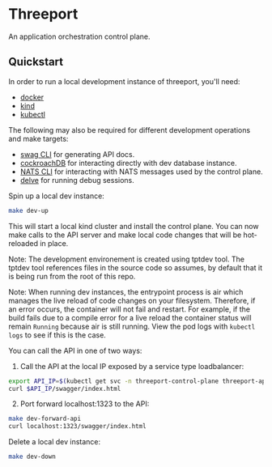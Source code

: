 # Threeport

An application orchestration control plane.

## Quickstart

In order to run a local development instance of threeport, you'll need:

* [docker](https://docs.docker.com/get-docker/)
* [kind](https://kind.sigs.k8s.io/)
* [kubectl](https://kubernetes.io/docs/reference/kubectl/)

The following may also be required for different development operations and make
targets:
* [swag CLI](https://github.com/swaggo/swag) for generating API docs.
* [cockroachDB](https://www.cockroachlabs.com/docs/stable/install-cockroachdb-linux.html)
  for interacting directly with dev database instance.
* [NATS CLI](https://github.com/nats-io/natscli) for interacting with NATS
  messages used by the control plane.
* [delve](https://github.com/go-delve/delve) for running debug sessions.

Spin up a local dev instance:

```bash
make dev-up
```

This will start a local kind cluster and install the control plane.  You can now
make calls to the API server and make local code changes that will be
hot-reloaded in place.

Note: The development environement is created using tptdev tool.  The tptdev
tool references files in the source code so assumes, by default that it is being
run from the root of this repo.

Note: When running dev instances, the entrypoint process is air which
manages the live reload of code changes on your filesystem.  Therefore, if an
error occurs, the container will not fail and restart.  For example, if the build
fails due to a compile error for a live reload the container status will remain
`Running` because air is still running.  View the pod logs with `kubectl logs`
to see if this is the case.

You can call the API in one of two ways:

1. Call the API at the local IP exposed by a service type loadbalancer:
```bash
export API_IP=$(kubectl get svc -n threeport-control-plane threeport-api-server -o=jsonpath='{.status.loadBalancer.ingress[0].ip}')
curl $API_IP/swagger/index.html
```

2. Port forward localhost:1323 to the API:
```bash
make dev-forward-api
curl localhost:1323/swagger/index.html
```

Delete a local dev instance:

```bash
make dev-down
```

